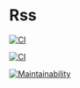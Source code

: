 # Rss


[![CI](https://github.com/Svencap/Rss-front/actions/workflows/main.yml/badge.svg)](https://github.com/Svencap/Rss-front/actions/workflows/main.yml)

[![CI](https://github.com/Svencap/frontend-project-lvl2/actions/workflows/main.yml/badge.svg)](https://github.com/Svencap/frontend-project-lvl2/actions/workflows/main.yml)

[![Maintainability](https://api.codeclimate.com/v1/badges/51eedc7601bc2b6c4f5d/maintainability)](https://codeclimate.com/github/Svencap/Rss-front/maintainability)